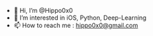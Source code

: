 - 👋 Hi, I’m @Hippo0x0
- 👀 I’m interested in iOS, Python, Deep-Learning
- 📫 How to reach me : hippo0x0@gmail.com

<!---
Hippo0x0/Hippo0x0 is a ✨ special ✨ repository because its `README.md` (this file) appears on your GitHub profile.
You can click the Preview link to take a look at your changes.
--->
